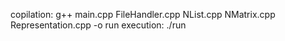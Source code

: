 copilation:
g++ main.cpp FileHandler.cpp NList.cpp NMatrix.cpp Representation.cpp -o run
execution:
./run